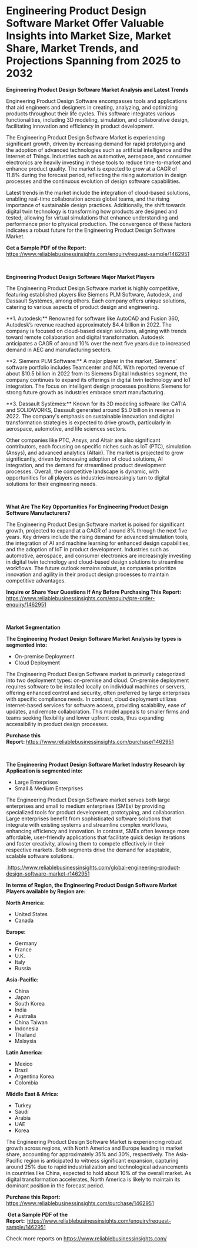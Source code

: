 <p><h1>Engineering Product Design Software Market Offer Valuable Insights into Market Size, Market Share, Market Trends, and Projections Spanning from 2025 to 2032</h1></p><p><strong>Engineering Product Design Software Market Analysis and Latest Trends</strong></p>
<p><p>Engineering Product Design Software encompasses tools and applications that aid engineers and designers in creating, analyzing, and optimizing products throughout their life cycles. This software integrates various functionalities, including 3D modeling, simulation, and collaborative design, facilitating innovation and efficiency in product development.</p><p>The Engineering Product Design Software Market is experiencing significant growth, driven by increasing demand for rapid prototyping and the adoption of advanced technologies such as artificial intelligence and the Internet of Things. Industries such as automotive, aerospace, and consumer electronics are heavily investing in these tools to reduce time-to-market and enhance product quality. The market is expected to grow at a CAGR of 11.8% during the forecast period, reflecting the rising automation in design processes and the continuous evolution of design software capabilities.</p><p>Latest trends in the market include the integration of cloud-based solutions, enabling real-time collaboration across global teams, and the rising importance of sustainable design practices. Additionally, the shift towards digital twin technology is transforming how products are designed and tested, allowing for virtual simulations that enhance understanding and performance prior to physical production. The convergence of these factors indicates a robust future for the Engineering Product Design Software Market.</p></p>
<p><strong>Get a Sample PDF of the Report:&nbsp;</strong> <a href="https://www.reliablebusinessinsights.com/enquiry/request-sample/1462951?utm_campaign=2190&utm_medium=2&utm_source=Github&utm_content=ia&utm_term=11032025&utm_id=engineering-product-design-software">https://www.reliablebusinessinsights.com/enquiry/request-sample/1462951</a></p>
<p>&nbsp;</p>
<p><strong>Engineering Product Design Software Major Market Players</strong></p>
<p><p>The Engineering Product Design Software market is highly competitive, featuring established players like Siemens PLM Software, Autodesk, and Dassault Systèmes, among others. Each company offers unique solutions, catering to various aspects of product design and engineering.</p><p>**1. Autodesk:** Renowned for software like AutoCAD and Fusion 360, Autodesk’s revenue reached approximately $4.4 billion in 2022. The company is focused on cloud-based design solutions, aligning with trends toward remote collaboration and digital transformation. Autodesk anticipates a CAGR of around 10% over the next five years due to increased demand in AEC and manufacturing sectors.</p><p>**2. Siemens PLM Software:** A major player in the market, Siemens’ software portfolio includes Teamcenter and NX. With reported revenue of about $10.5 billion in 2022 from its Siemens Digital Industries segment, the company continues to expand its offerings in digital twin technology and IoT integration. The focus on intelligent design processes positions Siemens for strong future growth as industries embrace smart manufacturing.</p><p>**3. Dassault Systèmes:** Known for its 3D modeling software like CATIA and SOLIDWORKS, Dassault generated around $5.0 billion in revenue in 2022. The company's emphasis on sustainable innovation and digital transformation strategies is expected to drive growth, particularly in aerospace, automotive, and life sciences sectors.</p><p>Other companies like PTC, Ansys, and Altair are also significant contributors, each focusing on specific niches such as IoT (PTC), simulation (Ansys), and advanced analytics (Altair). The market is projected to grow significantly, driven by increasing adoption of cloud solutions, AI integration, and the demand for streamlined product development processes. Overall, the competitive landscape is dynamic, with opportunities for all players as industries increasingly turn to digital solutions for their engineering needs.</p></p>
<p>&nbsp;</p>
<p><strong>What Are The Key Opportunities For Engineering Product Design Software Manufacturers?</strong></p>
<p><p>The Engineering Product Design Software market is poised for significant growth, projected to expand at a CAGR of around 8% through the next five years. Key drivers include the rising demand for advanced simulation tools, the integration of AI and machine learning for enhanced design capabilities, and the adoption of IoT in product development. Industries such as automotive, aerospace, and consumer electronics are increasingly investing in digital twin technology and cloud-based design solutions to streamline workflows. The future outlook remains robust, as companies prioritize innovation and agility in their product design processes to maintain competitive advantages.</p></p>
<p><strong>Inquire or Share Your Questions If Any Before Purchasing This Report:</strong> <a href="https://www.reliablebusinessinsights.com/enquiry/pre-order-enquiry/1462951?utm_campaign=2190&utm_medium=2&utm_source=Github&utm_content=ia&utm_term=11032025&utm_id=engineering-product-design-software">https://www.reliablebusinessinsights.com/enquiry/pre-order-enquiry/1462951</a></p>
<p>&nbsp;</p>
<p><strong>Market Segmentation</strong></p>
<p><strong>The Engineering Product Design Software Market Analysis by types is segmented into:</strong></p>
<p><ul><li>On-premise Deployment</li><li>Cloud Deployment</li></ul></p>
<p><p>The Engineering Product Design Software market is primarily categorized into two deployment types: on-premise and cloud. On-premise deployment requires software to be installed locally on individual machines or servers, offering enhanced control and security, often preferred by large enterprises with specific compliance needs. In contrast, cloud deployment utilizes internet-based services for software access, providing scalability, ease of updates, and remote collaboration. This model appeals to smaller firms and teams seeking flexibility and lower upfront costs, thus expanding accessibility in product design processes.</p></p>
<p><strong>Purchase this Report:&nbsp;</strong><a href="https://www.reliablebusinessinsights.com/purchase/1462951?utm_campaign=2190&utm_medium=2&utm_source=Github&utm_content=ia&utm_term=11032025&utm_id=engineering-product-design-software">https://www.reliablebusinessinsights.com/purchase/1462951</a></p>
<p>&nbsp;</p>
<p><strong>The Engineering Product Design Software Market Industry Research by Application is segmented into:</strong></p>
<p><ul><li>Large Enterprises</li><li>Small & Medium Enterprises</li></ul></p>
<p><p>The Engineering Product Design Software market serves both large enterprises and small to medium enterprises (SMEs) by providing specialized tools for product development, prototyping, and collaboration. Large enterprises benefit from sophisticated software solutions that integrate with existing systems and streamline complex workflows, enhancing efficiency and innovation. In contrast, SMEs often leverage more affordable, user-friendly applications that facilitate quick design iterations and foster creativity, allowing them to compete effectively in their respective markets. Both segments drive the demand for adaptable, scalable software solutions.</p></p>
<p><a href="https://www.reliablebusinessinsights.com/global-engineering-product-design-software-market-r1462951?utm_campaign=2190&utm_medium=2&utm_source=Github&utm_content=ia&utm_term=11032025&utm_id=engineering-product-design-software">&nbsp;https://www.reliablebusinessinsights.com/global-engineering-product-design-software-market-r1462951</a></p>
<p><strong>In terms of Region, the Engineering Product Design Software Market Players available by Region are:</strong></p>
<p>
    <p> <strong> North America: </strong>
        <ul>
            <li>United States</li>
            <li>Canada</li>
        </ul>
        </p> 
    <p> <strong> Europe: </strong>
        <ul>
            <li>Germany</li>
            <li>France</li>
            <li>U.K.</li>
            <li>Italy</li>
            <li>Russia</li>
        </ul>
        </p> 
    <p> <strong> Asia-Pacific: </strong>
        <ul>
            <li>China</li>
            <li>Japan</li>
            <li>South Korea</li>
            <li>India</li>
            <li>Australia</li>
            <li>China Taiwan</li>
            <li>Indonesia</li>
            <li>Thailand</li>
            <li>Malaysia</li>
        </ul>
        </p> 
    <p> <strong> Latin America: </strong>
        <ul>
            <li>Mexico</li>
            <li>Brazil</li>
            <li>Argentina Korea</li>
            <li>Colombia</li>
        </ul>
        </p> 
    <p> <strong> Middle East & Africa: </strong>
        <ul>
            <li>Turkey</li>
            <li>Saudi</li>
            <li>Arabia</li>
            <li>UAE</li>
            <li>Korea</li>
        </ul>
    </p>
    </p>
<p><p>The Engineering Product Design Software Market is experiencing robust growth across regions, with North America and Europe leading in market share, accounting for approximately 35% and 30%, respectively. The Asia-Pacific region is anticipated to witness significant expansion, capturing around 25% due to rapid industrialization and technological advancements in countries like China, expected to hold about 10% of the overall market. As digital transformation accelerates, North America is likely to maintain its dominant position in the forecast period.</p></p>
<p><strong>Purchase this Report: </strong><a href="https://www.reliablebusinessinsights.com/purchase/1462951?utm_campaign=2190&utm_medium=2&utm_source=Github&utm_content=ia&utm_term=11032025&utm_id=engineering-product-design-software">https://www.reliablebusinessinsights.com/purchase/1462951</a></p>
<p>&nbsp;<strong>Get a Sample PDF of the Report:&nbsp;&nbsp;</strong><a href="https://www.reliablebusinessinsights.com/enquiry/request-sample/1462951?utm_campaign=2190&utm_medium=2&utm_source=Github&utm_content=ia&utm_term=11032025&utm_id=engineering-product-design-software">https://www.reliablebusinessinsights.com/enquiry/request-sample/1462951</a></p>
<p><strong></strong></p>
<p>Check more reports on <a href="https://www.reliablebusinessinsights.com/?utm_campaign=2190&utm_medium=2&utm_source=Github&utm_content=ia&utm_term=11032025&utm_id=engineering-product-design-software">https://www.reliablebusinessinsights.com/</a></p>